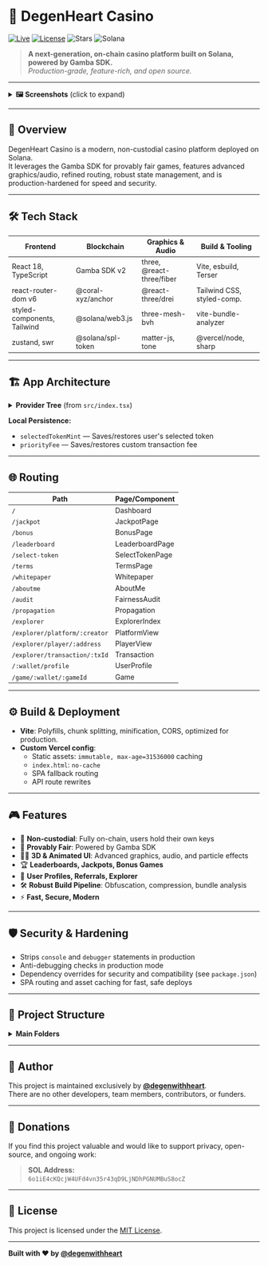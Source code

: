 # 🎰 DegenHeart Casino

[![Live](https://img.shields.io/badge/live-degenheart.casino-brightgreen?style=flat-square)](https://degenheart.casino)
[![License](https://img.shields.io/github/license/degenwithheart/DegenCasino?style=flat-square)](LICENSE)
![Stars](https://img.shields.io/github/stars/degenwithheart/DegenCasino?style=flat-square)
![Solana](https://img.shields.io/badge/solana-mainnet-brightgreen?logo=solana&logoColor=white&style=flat-square)

> **A next-generation, on-chain casino platform built on Solana, powered by Gamba SDK.**  
> _Production-grade, feature-rich, and open source._

---

<details>
  <summary><strong>🖼️ Screenshots</strong> (click to expand)</summary>
  <p align="center">
    <img src="./screenshots/1.jpg" width="220" alt="Screenshot 1"/>
    <img src="./screenshots/2.jpg" width="220" alt="Screenshot 2"/>
    <img src="./screenshots/3.jpg" width="220" alt="Screenshot 3"/>
  </p>
</details>

---

## 🚀 Overview

DegenHeart Casino is a modern, non-custodial casino platform deployed on Solana.  
It leverages the Gamba SDK for provably fair games, features advanced graphics/audio, refined routing, robust state management, and is production-hardened for speed and security.

---

## 🛠 Tech Stack

| **Frontend**                  | **Blockchain**         | **Graphics & Audio**         | **Build & Tooling**        |
|-------------------------------|------------------------|------------------------------|----------------------------|
| React 18, TypeScript          | Gamba SDK v2           | three, @react-three/fiber    | Vite, esbuild, Terser      |
| react-router-dom v6           | @coral-xyz/anchor      | @react-three/drei            | Tailwind CSS, styled-comp. |
| styled-components, Tailwind   | @solana/web3.js        | three-mesh-bvh               | vite-bundle-analyzer       |
| zustand, swr                  | @solana/spl-token      | matter-js, tone              | @vercel/node, sharp        |

---

## 🏗️ App Architecture

<details>
<summary><strong>Provider Tree</strong> (from <code>src/index.tsx</code>)</summary>

```
BrowserRouter
 └─ ConnectionProvider
     └─ WalletProvider (Solflare)
         └─ WalletModalProvider
             └─ TokenMetaProvider (static)
                 └─ SendTransactionProvider (priorityFee: localStorage)
                     └─ GambaProvider
                         └─ GambaPlatformProvider (creator, jackpot, etc.)
                             └─ ReferralProvider
                                 └─ GlobalErrorBoundary
                                     └─ App
```
</details>

**Local Persistence:**  
- `selectedTokenMint` — Saves/restores user's selected token
- `priorityFee` — Saves/restores custom transaction fee

---

## 🌐 Routing

| Path                                 | Page/Component        |
|--------------------------------------|-----------------------|
| `/`                                  | Dashboard             |
| `/jackpot`                           | JackpotPage           |
| `/bonus`                             | BonusPage             |
| `/leaderboard`                       | LeaderboardPage       |
| `/select-token`                      | SelectTokenPage       |
| `/terms`                             | TermsPage             |
| `/whitepaper`                        | Whitepaper            |
| `/aboutme`                           | AboutMe               |
| `/audit`                             | FairnessAudit         |
| `/propagation`                       | Propagation           |
| `/explorer`                          | ExplorerIndex         |
| `/explorer/platform/:creator`        | PlatformView          |
| `/explorer/player/:address`          | PlayerView            |
| `/explorer/transaction/:txId`        | Transaction           |
| `/:wallet/profile`                   | UserProfile           |
| `/game/:wallet/:gameId`              | Game                  |

---

## ⚙️ Build & Deployment

- **Vite**: Polyfills, chunk splitting, minification, CORS, optimized for production.
- **Custom Vercel config**:  
  - Static assets: `immutable, max-age=31536000` caching  
  - `index.html`: `no-cache`  
  - SPA fallback routing  
  - API route rewrites

---

## 🎮 Features

- 🔑 **Non-custodial**: Fully on-chain, users hold their own keys
- 🎲 **Provably Fair**: Powered by Gamba SDK
- 🧑‍🎨 **3D & Animated UI**: Advanced graphics, audio, and particle effects
- 🏆 **Leaderboards, Jackpots, Bonus Games**
- 👤 **User Profiles, Referrals, Explorer**
- 🛠️ **Robust Build Pipeline**: Obfuscation, compression, bundle analysis
- ⚡ **Fast, Secure, Modern**

---

## 🛡️ Security & Hardening

- Strips `console` and `debugger` statements in production
- Anti-debugging checks in production mode
- Dependency overrides for security and compatibility (see `package.json`)
- SPA routing and asset caching for fast, safe deploys

---

## 💾 Project Structure

<details>
<summary><strong>Main Folders</strong></summary>

- `/src` — Main source code
- `/public` — Static assets, manifest
- `/screenshots` — Project screenshots
- `/api` — (if present) API endpoints for serverless/back end
</details>

---

## 👤 Author

This project is maintained exclusively by **[@degenwithheart](https://github.com/degenwithheart)**.  
There are no other developers, team members, contributors, or funders.

---

## 💸 Donations

If you find this project valuable and would like to support privacy, open-source, and ongoing work:

> **SOL Address:**  
> `6o1iE4cKQcjW4UFd4vn35r43qD9LjNDhPGNUMBuS8ocZ`

---

## 📄 License

This project is licensed under the [MIT License](LICENSE).

---

**Built with ❤️ by [@degenwithheart](https://github.com/degenwithheart)**